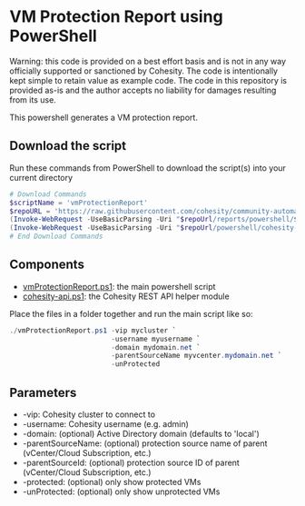 # VM Protection Report using PowerShell

Warning: this code is provided on a best effort basis and is not in any way officially supported or sanctioned by Cohesity. The code is intentionally kept simple to retain value as example code. The code in this repository is provided as-is and the author accepts no liability for damages resulting from its use.

This powershell generates a VM protection report.

## Download the script

Run these commands from PowerShell to download the script(s) into your current directory

```powershell
# Download Commands
$scriptName = 'vmProtectionReport'
$repoURL = 'https://raw.githubusercontent.com/cohesity/community-automation-samples/main'
(Invoke-WebRequest -UseBasicParsing -Uri "$repoUrl/reports/powershell/$scriptName/$scriptName.ps1").content | Out-File "$scriptName.ps1"; (Get-Content "$scriptName.ps1") | Set-Content "$scriptName.ps1"
(Invoke-WebRequest -UseBasicParsing -Uri "$repoUrl/powershell/cohesity-api/cohesity-api.ps1").content | Out-File cohesity-api.ps1; (Get-Content cohesity-api.ps1) | Set-Content cohesity-api.ps1
# End Download Commands
```

## Components

* [vmProtectionReport.ps1](https://raw.githubusercontent.com/cohesity/community-automation-samples/main/reports/powershell/vmProtectionReport/vmProtectionReport.ps1): the main powershell script
* [cohesity-api.ps1](https://raw.githubusercontent.com/cohesity/community-automation-samples/main/powershell/cohesity-api/cohesity-api.ps1): the Cohesity REST API helper module

Place the files in a folder together and run the main script like so:

```powershell
./vmProtectionReport.ps1 -vip mycluster `
                         -username myusername `
                         -domain mydomain.net `
                         -parentSourceName myvcenter.mydomain.net `
                         -unProtected
```

## Parameters

* -vip: Cohesity cluster to connect to
* -username: Cohesity username (e.g. admin)
* -domain: (optional) Active Directory domain (defaults to 'local')
* -parentSourceName: (optional) protection source name of parent (vCenter/Cloud Subscription, etc.)
* -parentSourceId: (optional) protection source ID of parent (vCenter/Cloud Subscription, etc.)
* -protected: (optional) only show protected VMs
* -unProtected: (optional) only show unprotected VMs

